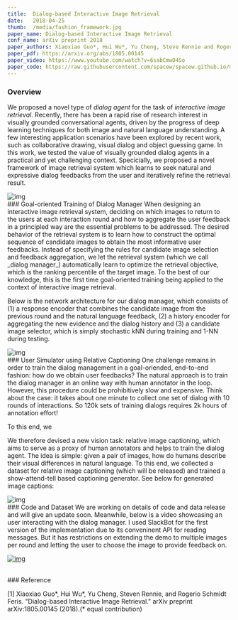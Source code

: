 ```yaml
---
title:  Dialog-based Interactive Image Retrieval
date:   2018-04-25
thumb:  /media/fashion_framework.jpg
paper_name: Dialog-based Interactive Image Retrieval
conf_name: arXiv preprint 2018
paper_authors: Xiaoxiao Guo*, Hui Wu*, Yu Cheng, Steve Rennie and Rogerio Feris (* equal contribution)
paper_pdf: https://arxiv.org/abs/1805.00145
paper_video: https://www.youtube.com/watch?v=6sabCmwO4So
paper_code: https://raw.githubusercontent.com/spacew/spacew.github.io/master/media/message.txt
---
```


### Overview

We proposed a novel type of _dialog agent_ for the task of _interactive image retrieval_. 
Recently, there has been a rapid rise of research interest in visually grounded conversational 
agents, driven by the progress of deep learning techniques for both image and natural 
language understanding. A few interesting application scenarios have been explored by 
recent work, such as collaborative drawing, visual dialog and object guessing game. 
In this work, we tested the value of visually grounded dialog agents in a practical and yet
challenging context. Specicially, we proposed a novel framework of image retrieval system which learns to seek 
natural and expressive dialog feedbacks from the user and iteratively refine the retrieval result. 


<!--more-->

<img alt="img" src="{{site.baseurl}}/media/feedback.jpg">

<br/>
### Goal-oriented Training of Dialog Manager
When designing an interactive image retrieval system, deciding on which images to return to the users
at each interaction round and how to aggregate the user feedback in a principled way are the essential 
problems to be addressed. The desired behavior of the retrieval system is to learn how to construct 
the optimal sequence of candidate images to obtain the most informative user feedbacks. 
Instead of specifying the rules for candidate image selection and feedback
aggregation, we let the retrieval system (which we call _dialog manager_) automatically learn to 
optimize the retrieval objective, which is the ranking percentile of the target image. To the best of our knowledge, 
this is the first time goal-oriented training being applied to the context of interactive image retrieval.

Below is the network architecture for our dialog manager, which consists of (1) a response encoder that
combines the candidate image from the previous round and the natural language feedback, (2) a history encoder
for aggregating the new evidence and the dialog history and (3) a candidate image selector, which is simply
stochastic kNN during training and 1-NN during testing. 

<img alt="img" src="{{site.baseurl}}/media/fashion_framework.jpg">

<br/>
### User Simulator using Relative Captioning 
One challenge remains in order to train the dialog management in a goal-oriended, end-to-end fashion: 
how do we obtain user feedbacks? The natural approach is to train the dialog manager in an online way
with human annotator in the loop. However, this procedure could be prohibitively slow and expensive.
Think about the case: it takes about one minute to collect one set of dialog with 10 rounds of interactions. 
So 120k sets of training dialogs requires 2k hours of annotation effort!

To this end, we 

We therefore devised a new vision task: relative image captioning, which aims to serve as a proxy of human annotators and helps to train the dialog agent. The idea is simple: given a pair of images, how do humans describe their visual differences in natural language. To this end, we collected a dataset for relative image captioning (which will be released) and trained a show-attend-tell based captioning generator. See below for generated image captions: 

<img alt="img" src="{{site.baseurl}}/media/relative_example.jpg">

<br/>
### Code and Dataset 
We are working on details of code and data release and will give an update soon. 
Meanwhile, below is a video showcasing an user interacting with the dialog manager. 
I used SlackBot for the first version of the implementation due to its conveninent API for reading messages. 
But it has restrictions on extending the demo to multiple images per round and letting the user to 
choose the image to provide feedback on. 

<a href="http://www.youtube.com/watch?v=6sabCmwO4So"><img alt="img" src="{{site.baseurl}}/media/fashion_video_snip.jpeg"></a>

<br/>
### Reference

<p>
  [1] Xiaoxiao Guo*, Hui Wu*, Yu Cheng, Steven Rennie, and Rogerio Schmidt Feris. "Dialog-based Interactive Image Retrieval." arXiv preprint arXiv:1805.00145 (2018).(* equal contribution)
</p>

